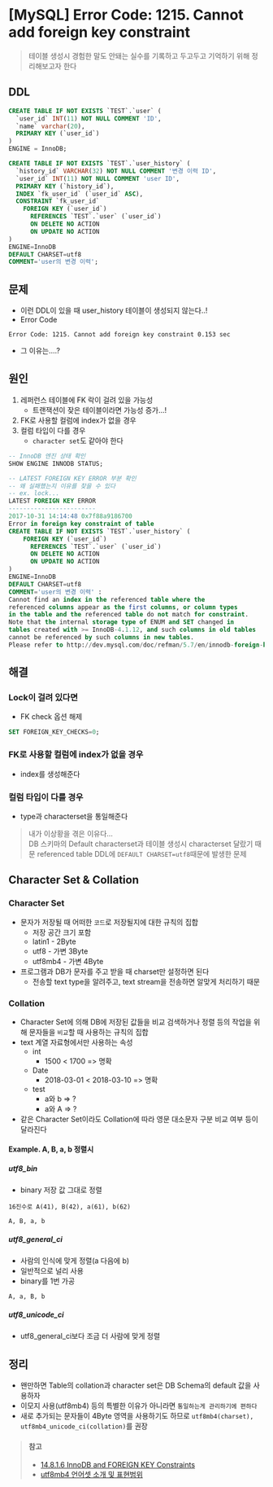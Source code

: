 # [MySQL] Error Code: 1215. Cannot add foreign key constraint
> 테이블 생성시 경험한 말도 안돼는 실수를 기록하고 두고두고 기억하기 위해 정리해보고자 한다

## DDL
```sql
CREATE TABLE IF NOT EXISTS `TEST`.`user` (
  `user_id` INT(11) NOT NULL COMMENT 'ID',
  `name` varchar(20),
  PRIMARY KEY (`user_id`)
)
ENGINE = InnoDB;

CREATE TABLE IF NOT EXISTS `TEST`.`user_history` (
  `history_id` VARCHAR(32) NOT NULL COMMENT '변경 이력 ID',
  `user_id` INT(11) NOT NULL COMMENT 'user ID',
  PRIMARY KEY (`history_id`),
  INDEX `fk_user_id` (`user_id` ASC),
  CONSTRAINT `fk_user_id`
    FOREIGN KEY (`user_id`)
      REFERENCES `TEST`.`user` (`user_id`)
      ON DELETE NO ACTION
      ON UPDATE NO ACTION
) 
ENGINE=InnoDB 
DEFAULT CHARSET=utf8 
COMMENT='user의 변경 이력';
```


## 문제
* 이런 DDL이 있을 때 user_history 테이블이 생성되지 않는다..!
* Error Code
```
Error Code: 1215. Cannot add foreign key constraint	0.153 sec
```
* 그 이유는....?


## 원인
1. 레퍼런스 테이블에 FK 락이 걸려 있을 가능성
   * 트랜잭션이 잦은 테이블이라면 가능성 증가...!
2. FK로 사용할 컬럼에 index가 없을 경우
3. 컬럼 타입이 다를 경우
   * `character set`도 같아야 한다
```sql
-- InnoDB 엔진 상태 확인
SHOW ENGINE INNODB STATUS;

-- LATEST FOREIGN KEY ERROR 부분 확인
-- 왜 실패했는지 이유를 찾을 수 있다
-- ex. lock...
LATEST FOREIGN KEY ERROR
------------------------
2017-10-31 14:14:48 0x7f88a9186700 
Error in foreign key constraint of table 
CREATE TABLE IF NOT EXISTS `TEST`.`user_history` (
    FOREIGN KEY (`user_id`)
      REFERENCES `TEST`.`user` (`user_id`)
      ON DELETE NO ACTION
      ON UPDATE NO ACTION
) 
ENGINE=InnoDB 
DEFAULT CHARSET=utf8 
COMMENT='user의 변경 이력' :
Cannot find an index in the referenced table where the
referenced columns appear as the first columns, or column types
in the table and the referenced table do not match for constraint.
Note that the internal storage type of ENUM and SET changed in
tables created with >= InnoDB-4.1.12, and such columns in old tables
cannot be referenced by such columns in new tables.
Please refer to http://dev.mysql.com/doc/refman/5.7/en/innodb-foreign-key-constraints.html for correct foreign key 
```


## 해결

### Lock이 걸려 있다면
* FK check 옵션 해제
```sql
SET FOREIGN_KEY_CHECKS=0;
```

### FK로 사용할 컬럼에 index가 없을 경우
* index를 생성해준다

### 컬럼 타입이 다를 경우
* type과 characterset을 통일해준다 
> 내가 이상황을 겪은 이유다...  
> DB 스키마의 Default characterset과 테이블 생성시 characterset 달랐기 때문 
> referenced table DDL에 `DEFAULT CHARSET=utf8`때문에 발생한 문제


## Character Set & Collation

### Character Set
* 문자가 저장될 때 어떠한 `코드`로 저장될지에 대한 규칙의 집합
   * 저장 공간 크기 포함
   * latin1 - 2Byte
   * utf8 - 가변 3Byte
   * utf8mb4 - 가변 4Byte 
* 프로그램과 DB가 문자를 주고 받을 때 charset만 설정하면 된다
   * 전송할 text type을 알려주고, text stream을 전송하면 알맞게 처리하기 때문


### Collation
* Character Set에 의해 DB에 저장된 값들을 비교 검색하거나 정렬 등의 작업을 위해 문자들을 `비교`할 때 사용하는 규칙의 집합
* text 계열 자료형에서만 사용하는 속성
   * int
      * 1500 < 1700 => 명확
   * Date
      * 2018-03-01 < 2018-03-10 => 명확
   * test
      * a와 b => ?
      * a와 A => ?
* 같은 Character Set이라도 Collation에 따라 영문 대소문자 구분 비교 여부 등이 달라진다

#### Example. A, B, a, b 정렬시

##### utf8_bin
* binary 저장 값 그대로 정렬

```
16진수로 A(41), B(42), a(61), b(62)

A, B, a, b
```

##### utf8_general_ci
* 사람의 인식에 맞게 정렬(a 다음에 b)
* 일반적으로 널리 사용
* binary를 1번 가공

```
A, a, B, b
```

##### utf8_unicode_ci
* utf8_general_ci보다 조금 더 사람에 맞게 정렬


## 정리
* 왠만하면 Table의 collation과 character set은 DB Schema의 default 값을 사용하자
* 이모지 사용(utf8mb4) 등의 특별한 이유가 아니라면 `통일하는게 관리하기에 편하다`
* 새로 추가되는 문자들이 4Byte 영역을 사용하기도 하므로 `utf8mb4(charset), utf8mb4_unicode_ci(collation)`를 권장



> #### 참고
> * [14.8.1.6 InnoDB and FOREIGN KEY Constraints](https://dev.mysql.com/doc/refman/5.7/en/innodb-foreign-key-constraints.html) 
> * [utf8mb4 언어셋 소개 및 표현범위](https://blog.lael.be/post/917) 

